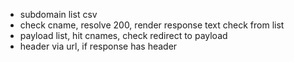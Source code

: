 - subdomain list csv
- check cname, resolve 200, render response text check from list
- payload list, hit cnames, check redirect to payload
- header via url, if response has header

